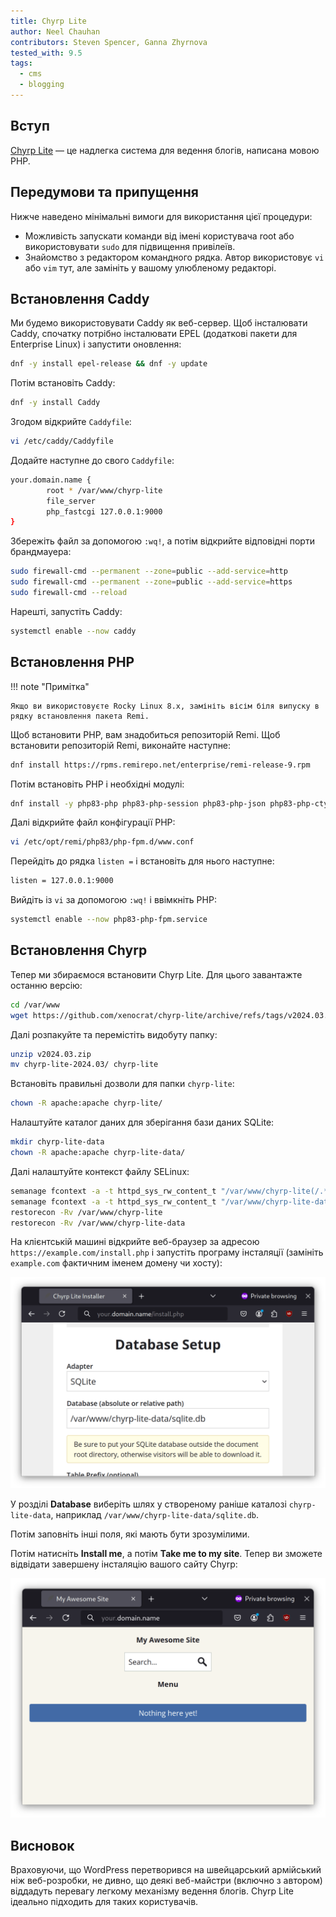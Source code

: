```yaml
---
title: Chyrp Lite
author: Neel Chauhan
contributors: Steven Spencer, Ganna Zhyrnova
tested_with: 9.5
tags:
  - cms
  - blogging
---
```


## Вступ

[Chyrp Lite](https://chyrplite.net/) — це надлегка система для ведення блогів, написана мовою PHP.

## Передумови та припущення

Нижче наведено мінімальні вимоги для використання цієї процедури:

- Можливість запускати команди від імені користувача root або використовувати `sudo` для підвищення привілеїв.
- Знайомство з редактором командного рядка. Автор використовує `vi` або `vim` тут, але замініть у вашому улюбленому редакторі.

## Встановлення Caddy

Ми будемо використовувати Caddy як веб-сервер. Щоб інсталювати Caddy, спочатку потрібно інсталювати EPEL (додаткові пакети для Enterprise Linux) і запустити оновлення:

```bash
dnf -y install epel-release && dnf -y update
```

Потім встановіть Caddy:

```bash
dnf -y install Caddy
```

Згодом відкрийте `Caddyfile`:

```bash
vi /etc/caddy/Caddyfile
```

Додайте наступне до свого `Caddyfile`:

```bash
your.domain.name {
        root * /var/www/chyrp-lite
        file_server
        php_fastcgi 127.0.0.1:9000
}
```

Збережіть файл за допомогою `:wq!`, а потім відкрийте відповідні порти брандмауера:

```bash
sudo firewall-cmd --permanent --zone=public --add-service=http
sudo firewall-cmd --permanent --zone=public --add-service=https
sudo firewall-cmd --reload
```

Нарешті, запустіть Caddy:

```bash
systemctl enable --now caddy
```

## Встановлення PHP

!!! note "Примітка"

```
Якщо ви використовуєте Rocky Linux 8.x, замініть вісім біля випуску в рядку встановлення пакета Remi. 
```

Щоб встановити PHP, вам знадобиться репозиторій Remi. Щоб встановити репозиторій Remi, виконайте наступне:

```bash
dnf install https://rpms.remirepo.net/enterprise/remi-release-9.rpm
```

Потім встановіть PHP і необхідні модулі:

```bash
dnf install -y php83-php php83-php-session php83-php-json php83-php-ctype php83-php-filter php83-php-libxml php83-php-simplexml php83-php-mbstring php83-php-pdo php83-php-curl
```

Далі відкрийте файл конфігурації PHP:

```bash
vi /etc/opt/remi/php83/php-fpm.d/www.conf
```

Перейдіть до рядка `listen =` і встановіть для нього наступне:

```bash
listen = 127.0.0.1:9000
```

Вийдіть із `vi` за допомогою `:wq!` і ввімкніть PHP:

```bash
systemctl enable --now php83-php-fpm.service
```

## Встановлення Chyrp

Тепер ми збираємося встановити Chyrp Lite. Для цього завантажте останню версію:

```bash
cd /var/www
wget https://github.com/xenocrat/chyrp-lite/archive/refs/tags/v2024.03.zip
```

Далі розпакуйте та перемістіть видобуту папку:

```bash
unzip v2024.03.zip
mv chyrp-lite-2024.03/ chyrp-lite
```

Встановіть правильні дозволи для папки `chyrp-lite`:

```bash
chown -R apache:apache chyrp-lite/
```

Налаштуйте каталог даних для зберігання бази даних SQLite:

```bash
mkdir chyrp-lite-data
chown -R apache:apache chyrp-lite-data/
```

Далі налаштуйте контекст файлу SELinux:

```bash
semanage fcontext -a -t httpd_sys_rw_content_t "/var/www/chyrp-lite(/.*)?"
semanage fcontext -a -t httpd_sys_rw_content_t "/var/www/chyrp-lite-data(/.*)?"
restorecon -Rv /var/www/chyrp-lite
restorecon -Rv /var/www/chyrp-lite-data
```

На клієнтській машині відкрийте веб-браузер за адресою `https://example.com/install.php` і запустіть програму інсталяції (замініть `example.com` фактичним іменем домену чи хосту):

![Chyrp Lite Setup](../images/chyrp_lite_setup.png)

У розділі **Database** виберіть шлях у створеному раніше каталозі `chyrp-lite-data`, наприклад `/var/www/chyrp-lite-data/sqlite.db`.

Потім заповніть інші поля, які мають бути зрозумілими.

Потім натисніть **Install me**, а потім **Take me to my site**. Тепер ви зможете відвідати завершену інсталяцію вашого сайту Chyrp:

![Chyrp Lite](../images/chyrp_lite.png)

## Висновок

Враховуючи, що WordPress перетворився на швейцарський армійський ніж веб-розробки, не дивно, що деякі веб-майстри (включно з автором) віддадуть перевагу легкому механізму ведення блогів. Chyrp Lite ідеально підходить для таких користувачів.
